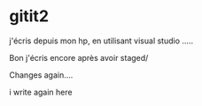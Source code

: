 # gitit2
j'écris depuis mon hp, en utilisant visual studio .....

Bon j'écris encore après avoir staged/

Changes again....

i write again here 